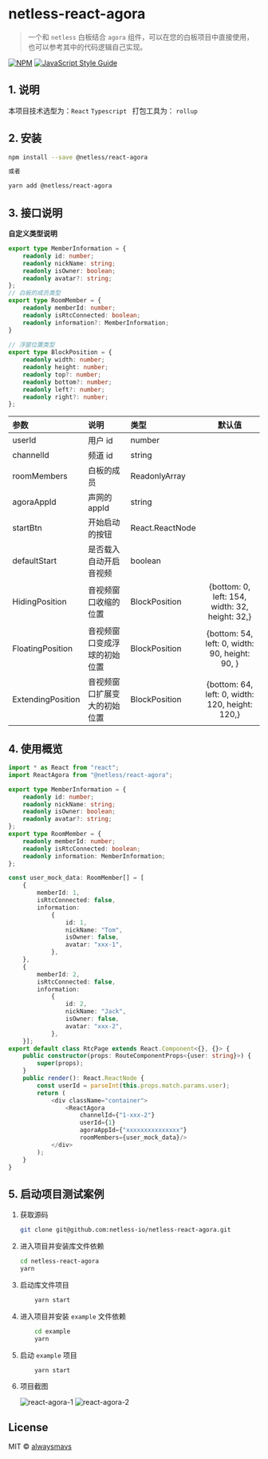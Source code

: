 # netless-react-agora

> 一个和 `netless` 白板结合 `agora` 组件，可以在您的白板项目中直接使用，也可以参考其中的代码逻辑自己实现。

[![NPM](https://img.shields.io/npm/v/netless-scale-controller.svg)](https://www.npmjs.com/package/netless-scale-controller) [![JavaScript Style Guide](https://img.shields.io/badge/code_style-standard-brightgreen.svg)](https://standardjs.com)

## 1. 说明

本项目技术选型为：`React` `Typescript `
打包工具为： `rollup`  

## 2. 安装

```bash
npm install --save @netless/react-agora

或者

yarn add @netless/react-agora
```

## 3. 接口说明

**自定义类型说明**

```typescript
export type MemberInformation = {
    readonly id: number;
    readonly nickName: string;
    readonly isOwner: boolean;
    readonly avatar?: string;
};
// 白板的成员类型
export type RoomMember = {
    readonly memberId: number;
    readonly isRtcConnected: boolean;
    readonly information?: MemberInformation;
}
  
// 浮窗位置类型
export type BlockPosition = {
    readonly width: number;
    readonly height: number;
    readonly top?: number;
    readonly bottom?: number;
    readonly left?: number;
    readonly right?: number;
};
```



| 参数              | 说明                         | 类型                      |                       默认值                        |
| :---------------- | :--------------------------- | :------------------------ | :-------------------------------------------------: |
| userId            | 用户 id                      | number                    |                                                     |
| channelId         | 频道 id                      | string                    |                                                     |
| roomMembers       | 白板的成员                   | ReadonlyArray<RoomMember> |                                                     |
| agoraAppId        | 声网的 appId                 | string                    |                                                     |
| startBtn          | 开始启动的按钮               | React.ReactNode           |                                                     |
| defaultStart      | 是否载入自动开启音视频       | boolean                   |                                                     |
| HidingPosition    | 音视频窗口收缩的位置         | BlockPosition             |   {bottom: 0, left: 154, width: 32, height: 32,}    |
| FloatingPosition  | 音视频窗口变成浮球的初始位置 | BlockPosition             | {bottom: 54, left: 0,     width: 90, height: 90, }  |
| ExtendingPosition | 音视频窗口扩展变大的初始位置 | BlockPosition             | {bottom: 64, left: 0,     width: 120, height: 120,} |

## 4. 使用概览

```typescript
import * as React from "react";
import ReactAgora from "@netless/react-agora";

export type MemberInformation = {
    readonly id: number;
    readonly nickName: string;
    readonly isOwner: boolean;
    readonly avatar?: string;
};
export type RoomMember = {
    readonly memberId: number;
    readonly isRtcConnected: boolean;
    readonly information: MemberInformation;
};

const user_mock_data: RoomMember[] = [
    {
        memberId: 1,
        isRtcConnected: false,
        information:
            {
                id: 1,
                nickName: "Tom",
                isOwner: false,
                avatar: "xxx-1",
            },
    },
    {
        memberId: 2,
        isRtcConnected: false,
        information:
            {
                id: 2,
                nickName: "Jack",
                isOwner: false,
                avatar: "xxx-2",
            },
    }];
export default class RtcPage extends React.Component<{}, {}> {
    public constructor(props: RouteComponentProps<{user: string}>) {
        super(props);
    }
    public render(): React.ReactNode {
        const userId = parseInt(this.props.match.params.user);
        return (
            <div className="container">
                <ReactAgora
                    channelId={"1-xxx-2"}
                    userId={1}
                    agoraAppId={"xxxxxxxxxxxxxxx"}
                    roomMembers={user_mock_data}/>
            </div>
        );
    }
}

```

## 5. 启动项目测试案例

1. 获取源码
  
    ```bash
    git clone git@github.com:netless-io/netless-react-agora.git
    ```

2. 进入项目并安装库文件依赖
  
    ```bash
    cd netless-react-agora
    yarn
    ```

3. 启动库文件项目

    ```bash
        yarn start
    ```

4. 进入项目并安装 `example` 文件依赖

    ```bash
        cd example
        yarn
    ```

5. 启动 `example` 项目

    ```bash
        yarn start
    ```
    
6. 项目截图

   ![react-agora-1](https://ohuuyffq2.qnssl.com/react-agora-1.png)
   ![react-agora-2](https://ohuuyffq2.qnssl.com/react-agora-2.png)

## License

MIT © [alwaysmavs](https://github.com/alwaysmavs)



